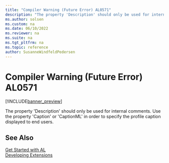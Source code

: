 ```yaml
---
title: "Compiler Warning (Future Error) AL0571"
description: "The property 'Description' should only be used for internal comments."
ms.author: solsen
ms.custom: na
ms.date: 06/10/2022
ms.reviewer: na
ms.suite: na
ms.tgt_pltfrm: na
ms.topic: reference
author: SusanneWindfeldPedersen
---
```

[//]: # (START>DO_NOT_EDIT)
[//]: # (IMPORTANT:Do not edit any of the content between here and the END>DO_NOT_EDIT.)
[//]: # (Any modifications should be made in the .xml files in the ModernDev repo.)
# Compiler Warning (Future Error) AL0571

[!INCLUDE[banner_preview](../includes/banner_preview.md)]

The property 'Description' should only be used for internal comments. Use the property 'Caption' or 'CaptionML' in order to specify the profile caption displayed to end users.

[//]: # (IMPORTANT: END>DO_NOT_EDIT)
## See Also  
[Get Started with AL](../devenv-get-started.md)  
[Developing Extensions](../devenv-dev-overview.md)  